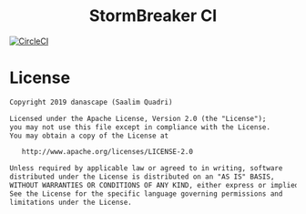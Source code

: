 <h1 align="center">StormBreaker CI</h1>

[![CircleCI](https://dl.circleci.com/status-badge/img/gh/StormBreaker-Infrastructure/stormCI/tree/master.svg?style=svg)](https://dl.circleci.com/status-badge/redirect/gh/StormBreaker-Infrastructure/stormCI/tree/master)

# License
```xml
Copyright 2019 danascape (Saalim Quadri)

Licensed under the Apache License, Version 2.0 (the "License");
you may not use this file except in compliance with the License.
You may obtain a copy of the License at

   http://www.apache.org/licenses/LICENSE-2.0

Unless required by applicable law or agreed to in writing, software
distributed under the License is distributed on an "AS IS" BASIS,
WITHOUT WARRANTIES OR CONDITIONS OF ANY KIND, either express or implied.
See the License for the specific language governing permissions and
limitations under the License.
```

